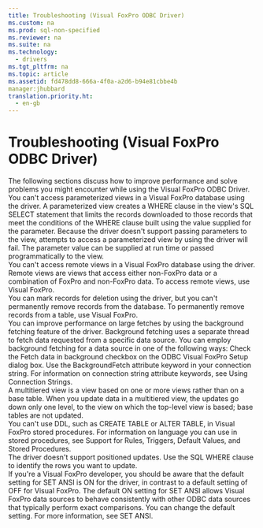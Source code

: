 ```yaml
---
title: Troubleshooting (Visual FoxPro ODBC Driver)
ms.custom: na
ms.prod: sql-non-specified
ms.reviewer: na
ms.suite: na
ms.technology: 
  - drivers
ms.tgt_pltfrm: na
ms.topic: article
ms.assetid: fd478dd8-666a-4f0a-a2d6-b94e81cbbe4b
manager:jhubbard
translation.priority.ht: 
  - en-gb
---
```

# Troubleshooting (Visual FoxPro ODBC Driver)
<?xml version="1.0" encoding="utf-8"?>
<developerReferenceWithoutSyntaxDocument xmlns="http://ddue.schemas.microsoft.com/authoring/2003/5" xmlns:xlink="http://www.w3.org/1999/xlink" xmlns:xsi="http://www.w3.org/2001/XMLSchema-instance" xsi:schemaLocation="http://ddue.schemas.microsoft.com/authoring/2003/5 http://dduestorage.blob.core.windows.net/ddueschema/developer.xsd">
  <introduction>
    <para>The following sections discuss how to improve performance and solve problems you might encounter while using the Visual FoxPro ODBC Driver.</para>
  </introduction>
  <section>
    <title>Accessing Parameterized Views</title>
    <content>
      <para>You can't access parameterized views in a Visual FoxPro database using the driver. A parameterized view creates a WHERE clause in the view's SQL <legacyBold>SELECT</legacyBold> statement that limits the records downloaded to those records that meet the conditions of the WHERE clause built using the value supplied for the parameter. Because the driver doesn't support passing parameters to the view, attempts to access a parameterized view by using the driver will fail.</para>
      <para>The parameter value can be supplied at run time or passed programmatically to the view.</para>
    </content>
  </section>
  <section>
    <title>Accessing Remote Views</title>
    <content>
      <para>You can't access remote views in a Visual FoxPro database using the driver. Remote views are views that access either non-FoxPro data or a combination of FoxPro and non-FoxPro data. To access remote views, use Visual FoxPro.</para>
    </content>
  </section>
  <section>
    <title>Deleting Records</title>
    <content>
      <para>You can mark records for deletion using the driver, but you can't permanently remove records from the database. To permanently remove records from a table, use Visual FoxPro.</para>
    </content>
  </section>
  <section>
    <title>Increasing Performance Using Background Fetching</title>
    <content>
      <para>You can improve performance on large fetches by using the background fetching feature of the driver. Background fetching uses a separate thread to fetch data requested from a specific data source.</para>
      <para>You can employ background fetching for a data source in one of the following ways:

</para>
      <list class="bullet">
        <listItem>
          <para>Check the <legacyBold>Fetch data in background</legacyBold> checkbox on the <legacyLink xlink:href="de020197-7f53-4643-9cbf-b7887ba88de9">ODBC Visual FoxPro Setup dialog box</legacyLink>.</para>
        </listItem>
        <listItem>
          <para>Use the BackgroundFetch attribute keyword in your connection string.</para>
        </listItem>
      </list>
      <para>For information on connection string attribute keywords, see <legacyLink xlink:href="57634960-47e9-49bf-95c1-6e3702ac8166">Using Connection Strings</legacyLink>.</para>
    </content>
  </section>
  <section>
    <title>Updating Multitiered Views</title>
    <content>
      <para>A multitiered view is a view based on one or more views rather than on a base table. When you update data in a multitiered view, the updates go down only one level, to the view on which the top-level view is based; base tables are not updated.</para>
    </content>
  </section>
  <section>
    <title>Using Data Definition Language (DDL) in Stored Procedures</title>
    <content>
      <para>You can't use DDL, such as CREATE TABLE or ALTER TABLE, in Visual FoxPro stored procedures.</para>
      <para>For information on language you can use in stored procedures, see <legacyLink xlink:href="e449de20-d6ca-4902-9f8e-814eb6e86650">Support for Rules, Triggers, Default Values, and Stored Procedures</legacyLink>.</para>
    </content>
  </section>
  <section>
    <title>Using Positioned Updates</title>
    <content>
      <para>The driver doesn't support positioned updates. Use the SQL WHERE clause to identify the rows you want to update.</para>
    </content>
  </section>
  <section>
    <title>Using the SET ANSI Command</title>
    <content>
      <para>If you're a Visual FoxPro developer, you should be aware that the default setting for SET ANSI is ON for the driver, in contrast to a default setting of OFF for Visual FoxPro. The default ON setting for SET ANSI allows Visual FoxPro data sources to behave consistently with other ODBC data sources that typically perform exact comparisons. You can change the default setting. For more information, see <legacyLink xlink:href="cf9a01b2-14bf-458c-a73c-2a58ddef32d8">SET ANSI</legacyLink>.</para>
    </content>
  </section>
  <relatedTopics />
</developerReferenceWithoutSyntaxDocument>